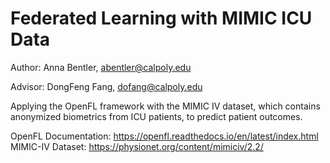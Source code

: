 # Federated Learning with MIMIC ICU Data
Author: Anna Bentler, abentler@calpoly.edu 

Advisor: DongFeng Fang, dofang@calpoly.edu 

Applying the OpenFL framework with the MIMIC IV dataset, which contains anonymized biometrics from ICU patients, to predict patient outcomes. 

OpenFL Documentation: https://openfl.readthedocs.io/en/latest/index.html
MIMIC-IV Dataset: https://physionet.org/content/mimiciv/2.2/
